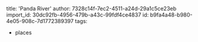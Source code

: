 title: 'Panda River'
author: 7328c14f-7ec2-4511-a24d-29a1c5ce23eb
import_id: 30dc92fb-4956-479b-a43c-99fdf4ce4837
id: b9fa4a48-b980-4e05-908c-7d1772389397
tags:
  - places
